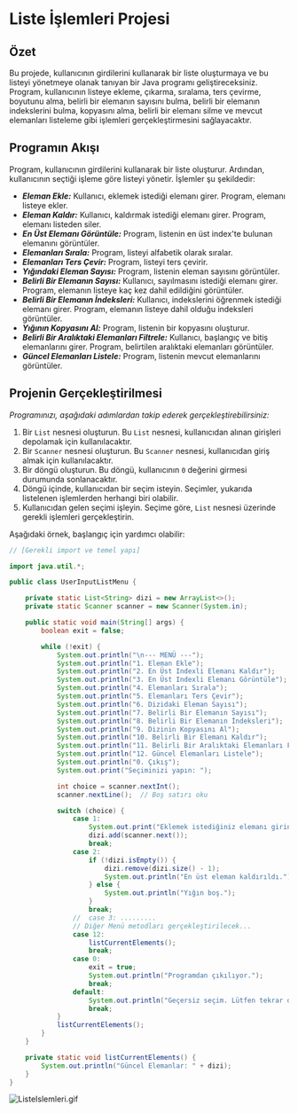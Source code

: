 # Liste İşlemleri Projesi

## Özet

Bu projede, kullanıcının girdilerini kullanarak bir liste oluşturmaya ve bu listeyi yönetmeye olanak tanıyan bir Java programı geliştireceksiniz. Program, kullanıcının listeye ekleme, çıkarma, sıralama, ters çevirme, boyutunu alma, belirli bir elemanın sayısını bulma, belirli bir elemanın indekslerini bulma, kopyasını alma, belirli bir elemanı silme ve mevcut elemanları listeleme gibi işlemleri gerçekleştirmesini sağlayacaktır.

## Programın Akışı

Program, kullanıcının girdilerini kullanarak bir liste oluşturur. Ardından, kullanıcının seçtiği işleme göre listeyi yönetir. İşlemler şu şekildedir:

- **_Eleman Ekle:_** Kullanıcı, eklemek istediği elemanı girer. Program, elemanı listeye ekler.
- **_Eleman Kaldır:_** Kullanıcı, kaldırmak istediği elemanı girer. Program, elemanı listeden siler.
- **_En Üst Elemanı Görüntüle:_** Program, listenin en üst index'te bulunan elemanını görüntüler.
- **_Elemanları Sırala:_** Program, listeyi alfabetik olarak sıralar.
- **_Elemanları Ters Çevir:_** Program, listeyi ters çevirir.
- **_Yığındaki Eleman Sayısı:_** Program, listenin eleman sayısını görüntüler.
- **_Belirli Bir Elemanın Sayısı:_** Kullanıcı, sayılmasını istediği elemanı girer. Program, elemanın listeye kaç kez dahil edildiğini görüntüler.
- **_Belirli Bir Elemanın İndeksleri:_** Kullanıcı, indekslerini öğrenmek istediği elemanı girer. Program, elemanın listeye dahil olduğu indeksleri görüntüler.
- **_Yığının Kopyasını Al:_** Program, listenin bir kopyasını oluşturur.
- **_Belirli Bir Aralıktaki Elemanları Filtrele:_** Kullanıcı, başlangıç ve bitiş elemanlarını girer. Program, belirtilen aralıktaki elemanları görüntüler.
- **_Güncel Elemanları Listele:_** Program, listenin mevcut elemanlarını görüntüler.

## Projenin Gerçekleştirilmesi

*Programınızı, aşağıdaki adımlardan takip ederek gerçekleştirebilirsiniz:*

1. Bir `List` nesnesi oluşturun. Bu `List` nesnesi, kullanıcıdan alınan girişleri depolamak için kullanılacaktır.
2. Bir `Scanner` nesnesi oluşturun. Bu `Scanner` nesnesi, kullanıcıdan giriş almak için kullanılacaktır.
3. Bir döngü oluşturun. Bu döngü, kullanıcının `0` değerini girmesi durumunda sonlanacaktır.
4. Döngü içinde, kullanıcıdan bir seçim isteyin. Seçimler, yukarıda listelenen işlemlerden herhangi biri olabilir.
5. Kullanıcıdan gelen seçimi işleyin. Seçime göre, `List` nesnesi üzerinde gerekli işlemleri gerçekleştirin.

Aşağıdaki örnek, başlangıç için yardımcı olabilir:

```java
// [Gerekli import ve temel yapı]

import java.util.*;

public class UserInputListMenu {

    private static List<String> dizi = new ArrayList<>();
    private static Scanner scanner = new Scanner(System.in);

    public static void main(String[] args) {
        boolean exit = false;

        while (!exit) {
            System.out.println("\n--- MENÜ ---");
            System.out.println("1. Eleman Ekle");
            System.out.println("2. En Üst Indexli Elemanı Kaldır");
            System.out.println("3. En Üst Indexli Elemanı Görüntüle");
            System.out.println("4. Elemanları Sırala");
            System.out.println("5. Elemanları Ters Çevir");
            System.out.println("6. Dizidaki Eleman Sayısı");
            System.out.println("7. Belirli Bir Elemanın Sayısı");
            System.out.println("8. Belirli Bir Elemanın İndeksleri");
            System.out.println("9. Dizinin Kopyasını Al");
            System.out.println("10. Belirli Bir Elemanı Kaldır");
            System.out.println("11. Belirli Bir Aralıktaki Elemanları Filtrele");
            System.out.println("12. Güncel Elemanları Listele");
            System.out.println("0. Çıkış");
            System.out.print("Seçiminizi yapın: ");

            int choice = scanner.nextInt();
            scanner.nextLine();  // Boş satırı oku

            switch (choice) {
                case 1:
                    System.out.print("Eklemek istediğiniz elemanı girin: ");
                    dizi.add(scanner.next());
                    break;
                case 2:
                    if (!dizi.isEmpty()) {
                        dizi.remove(dizi.size() - 1);
                        System.out.println("En üst eleman kaldırıldı.");
                    } else {
                        System.out.println("Yığın boş.");
                    }
                    break;
                //  case 3: .........  
                // Diğer Menü metodları gerçekleştirilecek...
                case 12:
                    listCurrentElements();
                    break;
                case 0:
                    exit = true;
                    System.out.println("Programdan çıkılıyor.");
                    break;
                default:
                    System.out.println("Geçersiz seçim. Lütfen tekrar deneyin.");
                    break;
            }
            listCurrentElements();
        }
    }

    private static void listCurrentElements() {
        System.out.println("Güncel Elemanlar: " + dizi);
    }
}
```

![ListeIslemleri.gif](ListeIslemleri.gif)
